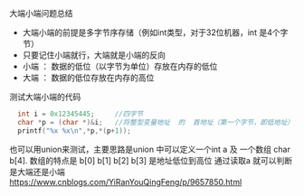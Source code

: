 
大端小端问题总结
- 大端小端的前提是多字节序存储（例如int类型，对于32位机器，int 是4个字节）
- 只要记住小端就行，大端就是小端的反向
- 小端 ： 数据的低位（以字节为单位）存放在内存的低位
- 大端 ： 数据的低位存放在内存的高位

测试大端小端的代码

```c
  int i = 0x12345445;     //四字节
  char *p = (char *)&i;   //将整型变量地址  的  首地址（第一个字节，即低地址）赋给指针p
  printf("%x %x\n",*p,*(p+1));
```

也可以用union来测试，主要思路是union 中可以定义一个int a 及 一个数组 char b[4].
数组的特点是 b[0] b[1] b[2] b[3] 是地址低位到高位
通过读取a 就可以判断是大端还是小端
https://www.cnblogs.com/YiRanYouQingFeng/p/9657850.html
